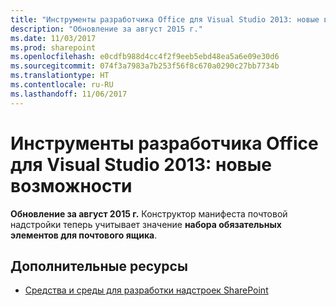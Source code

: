 ```yaml
---
title: "Инструменты разработчика Office для Visual Studio 2013: новые возможности"
description: "Обновление за август 2015 г."
ms.date: 11/03/2017
ms.prod: sharepoint
ms.openlocfilehash: e0cdfb988d4cc4f2f9eeb5ebd48ea5a6e09e30d6
ms.sourcegitcommit: 074f3a7983a7b253f56f8c670a0290c27bb7734b
ms.translationtype: HT
ms.contentlocale: ru-RU
ms.lasthandoff: 11/06/2017
---
```

# <a name="whats-new-in-office-developer-tools-for-visual-studio-2013"></a>Инструменты разработчика Office для Visual Studio 2013: новые возможности

**Обновление за август 2015 г.** Конструктор манифеста почтовой надстройки теперь учитывает значение **набора обязательных элементов для почтового ящика**.
    

## <a name="additional-resources"></a>Дополнительные ресурсы

-  [Средства и среды для разработки надстроек SharePoint](tools-and-environments-for-developing-sharepoint-add-ins.md)
    
 

